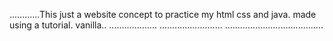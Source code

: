 ............This just a website concept to practice my html css and java. made using a tutorial. vanilla..
...................
......................... .......................................